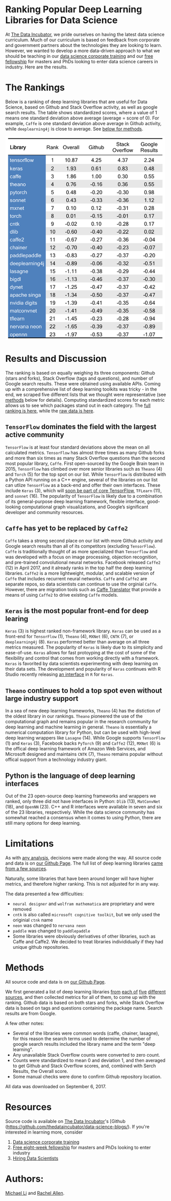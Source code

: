 # Ranking Popular Deep Learning Libraries for Data Science

At [The Data Incubator](https://www.thedataincubator.com/), we pride ourselves on having the latest data science curriculum. Much of our curriculum is based on feedback from corporate and government partners about the technologies they are looking to learn.  However, we wanted to develop a more data-driven approach to what we should be teaching in our [data science corporate training](https://www.thedataincubator.com/training.html) and our [free fellowship](https://www.thedataincubator.com/fellowship.html) for masters and PhDs looking to enter data science careers in industry. Here are the results.

# The Rankings

Below is a ranking of deep learning libraries that are useful for Data Science, based on Github and Stack Overflow activity, as well as google search results. The table shows standardized scores, where a value of 1 means one standard deviation above average (average = score of 0). For example, `Caffe` is one standard deviation above average in Github activity, while `deeplearning4j` is close to average. See [below for methods](#Methods).

<img src="img/DL_libraries_rank.png" width=500px></img>


# Results and Discussion

The ranking is based on equally weighing its three components: Github (stars and forks), Stack Overflow (tags and questions), and number of Google search results. These were obtained using available APIs. Coming up with a comprehensive list of deep learning toolkits was tricky - in the end, we scraped five different lists that we thought were representative (see [methods](#Methods) below for details). Computing standardized scores for each metric allows us to see which packages stand out in each category. The [full ranking is here](output/DL_libraries_final_Rankings.csv), while the [raw data is here](output/deep_learning_data.csv).

## `TensorFlow` dominates the field with the largest active community
`TensorFlow` is at least four standard deviations above the mean on all calculated metrics. `TensorFlow` has almost three times as many Github forks and more than six times as many Stack Overflow questions than the second most popular library, `Caffe`. First open-sourced by the Google Brain team in 2015, `TensorFlow` has climbed over more senior libraries such as `Theano` (4) and `Torch` (5) for the top spot on our list. While `TensorFlow` is distributed with a Python API running on a C++ engine, several of the libraries on our list can utlize `TensorFlow` as a back-end and offer their own interfaces. These include `Keras` (3), which will [soon be part of core TensorFlow](https://twitter.com/fchollet/status/820746845068505088), `TFLearn` (11), and `sonnet` (16). The popularity of `TensorFlow` is likely due to a combination of its general-purpose deep learning framework, flexible interface, good-looking computational graph visualizations, and Google’s significant developer and community resources.

## `Caffe` has yet to be replaced by `Caffe2`
`Caffe` takes a strong second place on our list with more Github activity and Google search results than all of its competitors (excluding `TensorFlow`). `Caffe` is traditionally thought of as more specialized than `Tensorflow` and was developed with a focus on image processing, objection recognition, and pre-trained convolutional neural networks. Facebook released `Caffe2` (12) in April 2017, and it already ranks in the top half the deep learning libraries. `Caffe2` is a more lightweight, modular, and scalable version of `Caffe` that includes recurrent neural networks. `Caffe` and `Caffe2` are separate repos, so data scientists can continue to use the orginial `Caffe`. However, there are migration tools such as [Caffe Translator](https://github.com/caffe2/caffe2/blob/master/caffe2/python/caffe_translator.py) that provide a means of using `Caffe2` to drive existing `Caffe` models.

## `Keras` is the most popular front-end for deep learing
`Keras` (3) is highest ranked non-framework library. `Keras` can be used as a front-end for `TensorFlow` (1), `Theano` (4), `MXNet` (6), `CNTK` (7), or `deeplearning4j` (8). `Keras` performed better than average on all three metrics measured. The popularity of `Keras` is likely due to its simplicity and ease-of-use. `Keras` allows for fast protoyping at the cost of some of the flexibility and control that comes from working directly with a framework. `Keras` is favorited by data scientists experimenting with deep learning on their data sets. The development and popularity of `Keras` continues with R Studio recently releasing [an interface](https://keras.rstudio.com) in `R` for `Keras`.  

## `Theano` continues to hold a top spot even without large industry support
In a sea of new deep learning frameworks, `Theano` (4) has the distiction of the oldest library in our rankings. `Theano` pioneered the use of the computational graph and remains popular in the research community for deep learning and machine learning in general. `Theano` is essentially a numerical computation library for Python, but can be used with high-level deep learning wrappers like `Lasagne` (14). While Google supports `TensorFlow` (1) and `Keras` (3), Facebook backs `PyTorch` (9) and `Caffe2` (12), `MXNet` (6) is the offical deep learning framework of Amazon Web Services, and Microsoft designed and maintains `CNTK` (7), `Theano` remains popular without offical support from a technology industry giant.

## Python is the language of deep learning interfaces
Out of the 23 open-source deep learning frameworks and wrappers we ranked, only three did not have interfaces in Python: `Dlib` (13), `MatConvNet` (18), and `OpenNN` (23). C++ and R interfaces were available in seven and six of the 23 libraries, respectively. While the data science community has somewhat reached a consensus when it comes to using Python, there are still many options for deep learning.


# Limitations

As with [any analysis](https://twitter.com/benhamner/status/732392995610198016), decisions were made along the way. All source code and data is on [our Github Page](https://github.com/thedataincubator/data-science-blogs). The full list of deep learning libraries [came from a few sources](#Methods). 

Naturally, some libraries that have been around longer will have higher metrics, and therefore higher ranking. This is not adjusted for in any way.

The data presented a few difficulties:

*  `neural designer` and `wolfram mathematica` are proprietary and were removed
*  `cntk` is also called `microsoft cognitive toolkit`, but we only used the originial `ctnk` name
*  `neon` was changed to `nervana neon`
*  `paddle` was changed to `paddlepaddle`
*  Some libraries were obviously derivatives of other libraries, such as Caffe and Caffe2. We decided to treat libraries individidually if they had unique github repositories.



# Methods

All source code and data is on [our Github Page](https://github.com/thedataincubator/data-science-blogs).

We first generated a list of deep learning libraries [from](https://svds.com/understanding-ai-toolkits/) [each of](https://en.wikipedia.org/wiki/Comparison_of_deep_learning_software) [five](https://www.packtpub.com/books/content/top-10-deep-learning-frameworks) [different](https://twitter.com/fchollet/status/882995652233371648) [sources](https://svds.com/wp-content/uploads/2017/02/Deep_learning_ratings_final-1024x563.png), and then collected metrics for all of them, to come up with the ranking. Github data is based on both stars and forks, while Stack Overflow data is based on tags and questions containing the package name. Search results are from Google.

A few other notes:

* Several of the libraries were common words (caffe, chainer, lasagne), for this reason the search terms used to determine the number of google search results included the library name and the term "deep learning". 
* Any unavailable Stack Overflow counts were converted to zero count. 
* Counts were standardized to mean 0 and deviation 1, and then averaged to
  get Github and Stack Overflow scores, and, combined with Serch Results, the Overall score. 
* Some manual checks were done to confirm Github repository location.

All data was downloaded on September 6, 2017.

# Resources

Source code is available on [The Data Incubator](https://www.thedataincubator.com/)'s [Github (https://github.com/thedataincubator/data-science-blogs/). If you're interested in learning more, consider

1. [Data science corporate training](https://www.thedataincubator.com/training.html)
2. [Free eight-week fellowship](https://www.thedataincubator.com/fellowship.html) for masters and PhDs looking to enter industry
3. [Hiring Data Scientists](https://www.thedataincubator.com/hiring.html)

# Authors:
[Michael Li](https://github.com/tianhuil/) and [Rachel Allen](https://github.com/raykallen/).
